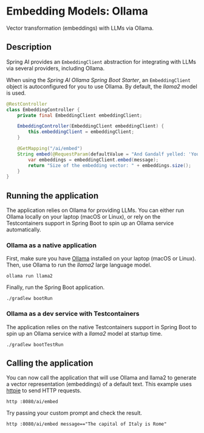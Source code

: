 # Embedding Models: Ollama

Vector transformation (embeddings) with LLMs via Ollama.

## Description

Spring AI provides an `EmbeddingClient` abstraction for integrating with LLMs via several providers, including Ollama.

When using the _Spring AI Ollama Spring Boot Starter_, an `EmbeddingClient` object is autoconfigured for you to use Ollama.
By default, the _llama2_ model is used.

```java
@RestController
class EmbeddingController {
    private final EmbeddingClient embeddingClient;

    EmbeddingController(EmbeddingClient embeddingClient) {
        this.embeddingClient = embeddingClient;
    }

    @GetMapping("/ai/embed")
    String embed(@RequestParam(defaultValue = "And Gandalf yelled: 'You shall not pass!'") String message) {
        var embeddings = embeddingClient.embed(message);
        return "Size of the embedding vector: " + embeddings.size();
    }
}
```

## Running the application

The application relies on Ollama for providing LLMs. You can either run Ollama locally on your laptop (macOS or Linux), or rely on the Testcontainers support in Spring Boot to spin up an Ollama service automatically.

### Ollama as a native application

First, make sure you have [Ollama](https://ollama.ai) installed on your laptop (macOS or Linux).
Then, use Ollama to run the _llama2_ large language model.

```shell
ollama run llama2
```

Finally, run the Spring Boot application.

```shell
./gradlew bootRun
```

### Ollama as a dev service with Testcontainers

The application relies on the native Testcontainers support in Spring Boot to spin up an Ollama service with a _llama2_ model at startup time.

```shell
./gradlew bootTestRun
```

## Calling the application

You can now call the application that will use Ollama and llama2 to generate a vector representation (embeddings) of a default text.
This example uses [httpie](https://httpie.io) to send HTTP requests.

```shell
http :8080/ai/embed
```

Try passing your custom prompt and check the result.

```shell
http :8080/ai/embed message=="The capital of Italy is Rome"
```
